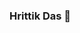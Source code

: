 ### Hrittik Das 👋

<!--
**Hrittik16/Hrittik16** is a ✨ _special_ ✨ repository because its `README.md` (this file) appears on your GitHub profile.

![Hrittik](https://github.com/Hrittik16/Hrittik16/blob/master/giphy.gif)
